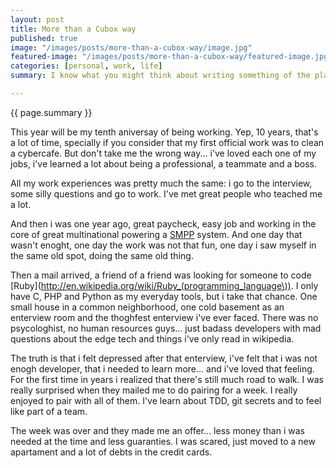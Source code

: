 ```yaml
---
layout: post
title: More than a Cubox way
published: true
image: "/images/posts/more-than-a-cubox-way/image.jpg"
featured-image: "/images/posts/more-than-a-cubox-way/featured-image.jpg"
categories: [personal, work, life]
summary: I know what you might think about writing something of the place you are actually working for, you might think that this is staged, payed for or even forced. You have all the possibilities in the world... and you will be wrong in any which.

---
```

{{ page.summary }}

This year will be my tenth aniversay of being working. Yep, 10 years, that's a lot of time, specially if you consider that my first official work was to clean a cybercafe.
But don't take me the wrong way... i've loved each one of my jobs, i've learned a lot about being a professional, a teammate and a boss.

All my work experiences was pretty much the same: i go to the interview, some silly questions and go to work.
I've met great people who teached me a lot.

And then i was one year ago, great paycheck, easy job and working in the core of great multinational powering a [SMPP](http://en.wikipedia.org/wiki/SMPP) system.
And one day that wasn't enoght, one day the work was not that fun, one day i saw myself in the same old spot, doing the same old thing.

Then a mail arrived, a friend of a friend was looking for someone to code [Ruby](http://en.wikipedia.org/wiki/Ruby_(programming_language\)). I only have C, PHP and Python as my everyday tools, but i take that chance.
One small house in a common neighborhood, one cold basement as an enterview room and the thoghfest enterview i've ever faced. There was no psycologhist, no human resources guys... just badass developers with mad questions about the edge tech and things i've only read in wikipedia.

The truth is that i felt depressed after that enterview, i've felt that i was not enogh developer, that i needed to learn more... and i've loved that feeling. For the first time in years i realized that there's still much road to walk.
I was really surprised when they mailed me to do pairing for a week. I really enjoyed to pair with all of them. I've learn about TDD, git secrets and to feel like part of a team.

The week was over and they made me an offer... less money than i was needed at the time and less guaranties. I was scared, just moved to a new apartament and a lot of debts in the credit cards.

